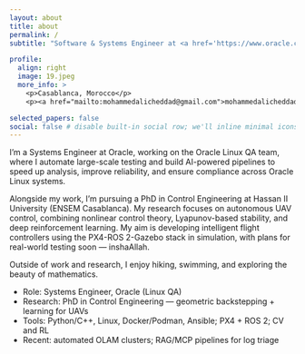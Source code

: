 ```yaml
---
layout: about
title: about
permalink: /
subtitle: "Software & Systems Engineer at <a href='https://www.oracle.com/ma/' target='_blank'>Oracle</a> · PhD Researcher in UAV Control (Hassan II University)"

profile:
  align: right
  image: 19.jpeg
  more_info: >
    <p>Casablanca, Morocco</p>
    <p><a href="mailto:mohammedalicheddad@gmail.com">mohammedalicheddad@gmail.com</a></p>

selected_papers: false
social: false # disable built-in social row; we'll inline minimal icons below
---
```


I’m a Systems Engineer at Oracle, working on the Oracle Linux QA team, where I automate large-scale testing and build AI-powered pipelines to speed up analysis, improve reliability, and ensure compliance across Oracle Linux systems.

Alongside my work, I’m pursuing a PhD in Control Engineering at Hassan II University (ENSEM Casablanca). My research focuses on autonomous UAV control, combining nonlinear control theory, Lyapunov-based stability, and deep reinforcement learning. My aim is developing intelligent flight controllers using the PX4-ROS 2-Gazebo stack in simulation, with plans for real-world testing soon — inshaAllah.

Outside of work and research, I enjoy hiking, swimming, and exploring the beauty of mathematics.

- Role: Systems Engineer, Oracle (Linux QA)
- Research: PhD in Control Engineering — geometric backstepping + learning for UAVs
- Tools: Python/C++, Linux, Docker/Podman, Ansible; PX4 + ROS 2; CV and RL
- Recent: automated OLAM clusters; RAG/MCP pipelines for log triage

<div class="social">
  <div class="contact-icons">
    <a href="mailto:mohammedalicheddad@gmail.com" title="email"><i class="fa-solid fa-envelope"></i></a>
    <a href="https://github.com/mohammedAcheddad" title="GitHub"><i class="fa-brands fa-github"></i></a>
    <a href="https://www.linkedin.com/in/mohammed-ali-cheddad-473791250" title="LinkedIn"><i class="fa-brands fa-linkedin"></i></a>
  </div>
  
</div>
